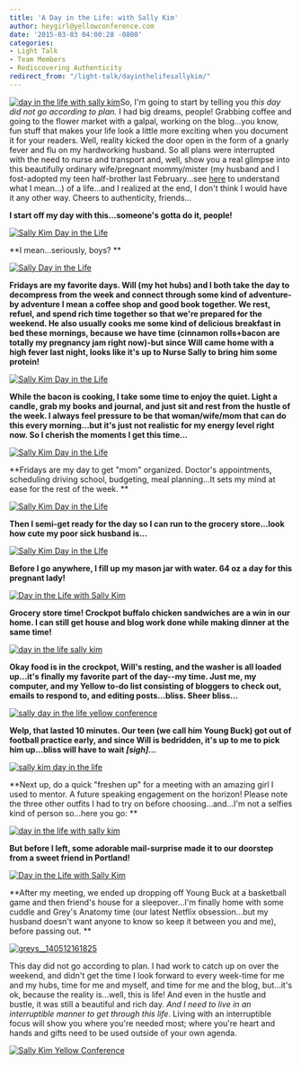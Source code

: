 ```yaml
---
title: 'A Day in the Life: with Sally Kim'
author: heygirl@yellowconference.com
date: '2015-03-03 04:00:28 -0800'
categories:
- Light Talk
- Team Members
- Rediscovering Authenticity
redirect_from: "/light-talk/dayinthelifesallykim/"
---
```


[![day in the life with sally kim](https://s3.amazonaws.com/yellow-files/blog/2015/03/IMG_5911-web-copy.jpg)](https://s3.amazonaws.com/yellow-files/blog/2015/03/IMG_5911-web-copy.jpg)So, I'm going to start by telling you _this day did not go according to plan._ I had big dreams, people! Grabbing coffee and going to the flower market with a galpal, working on the blog...you know, fun stuff that makes your life look a little more exciting when you document it for your readers. Well, reality kicked the door open in the form of a gnarly fever and flu on my hardworking husband. So all plans were interrupted with the need to nurse and transport and, well, show you a real glimpse into this beautifully ordinary wife/pregnant mommy/mister (my husband and I fost-adopted my teen half-brother last February...see [here](http://lettersfromamister.tumblr.com/) to understand what I mean...) of a life...and I realized at the end, I don't think I would have it any other way. Cheers to authenticity, friends...

**I start off my day with this...someone's gotta do it, people!**

[![Sally Kim Day in the Life](https://s3.amazonaws.com/yellow-files/blog/2015/02/vscocam-photo-1-15.jpg)](https://s3.amazonaws.com/yellow-files/blog/2015/02/vscocam-photo-1-15.jpg)

**I mean...seriously, boys? **

[![Sally Day in the Life](https://s3.amazonaws.com/yellow-files/blog/2015/02/vscocam-photo-2.jpg)](https://s3.amazonaws.com/yellow-files/blog/2015/02/vscocam-photo-2.jpg)

**Fridays are my favorite days. Will (my hot hubs) and I both take the day to decompress from the week and connect through some kind of adventure-by adventure I mean a coffee shop and good book together. We rest, refuel, and spend rich time together so that we're prepared for the weekend. He also usually cooks me some kind of delicious breakfast in bed these mornings, because we have time (cinnamon rolls+bacon are totally my pregnancy jam right now)-but since Will came home with a high fever last night, looks like it's up to Nurse Sally to bring him some protein!**

[![Sally Kim Day in the Life](https://s3.amazonaws.com/yellow-files/blog/2015/02/vscocam-photo-4.jpg)](https://s3.amazonaws.com/yellow-files/blog/2015/02/vscocam-photo-4.jpg)

**While the bacon is cooking, I take some time to enjoy the quiet. Light a candle, grab my books and journal, and just sit and rest from the hustle of the week. I always feel pressure to be that woman/wife/mom that can do this every morning...but it's just not realistic for my energy level right now. So I cherish the moments I get this time...**

[![Sally Kim Day in the Life](https://s3.amazonaws.com/yellow-files/blog/2015/02/vscocam-photo-5.jpg)](https://s3.amazonaws.com/yellow-files/blog/2015/02/vscocam-photo-5.jpg)

**Fridays are my day to get "mom" organized. Doctor's appointments, scheduling driving school, budgeting, meal planning...It sets my mind at ease for the rest of the week. **

[![Sally Kim Day in the Life](https://s3.amazonaws.com/yellow-files/blog/2015/02/vscocam-photo-3.jpg)](https://s3.amazonaws.com/yellow-files/blog/2015/02/vscocam-photo-3.jpg)

**Then I semi-get ready for the day so I can run to the grocery store...look how cute my poor sick husband is...**

[![Sally Kim Day in the LIfe](https://s3.amazonaws.com/yellow-files/blog/2015/02/vscocam-photo-1-11.jpg)](https://s3.amazonaws.com/yellow-files/blog/2015/02/vscocam-photo-1-11.jpg)

**Before I go anywhere, I fill up my mason jar with water. 64 oz a day for this pregnant lady!**

[![Day in the Life with Sally Kim](https://s3.amazonaws.com/yellow-files/blog/2015/02/vscocam-photo-1-6.jpg)](https://s3.amazonaws.com/yellow-files/blog/2015/02/vscocam-photo-1-6.jpg)

**Grocery store time! Crockpot buffalo chicken sandwiches are a win in our home. I can still get house and blog work done while making dinner at the same time!**

[![day in the life sally kim](https://s3.amazonaws.com/yellow-files/blog/2015/02/vscocam-photo-1-9.jpg)](https://s3.amazonaws.com/yellow-files/blog/2015/02/vscocam-photo-1-9.jpg)

**Okay food is in the crockpot, Will's resting, and the washer is all loaded up...it's finally my favorite part of the day--my time. Just me, my computer, and my Yellow to-do list consisting of bloggers to check out, emails to respond to, and editing posts...bliss. Sheer bliss...**

[![sally day in the life yellow conference](https://s3.amazonaws.com/yellow-files/blog/2015/02/vscocam-photo-1-4.jpg)](https://s3.amazonaws.com/yellow-files/blog/2015/02/vscocam-photo-1-4.jpg)

**Welp, that lasted 10 minutes. Our teen (we call him Young Buck) got out of football practice early, and since Will is bedridden, it's up to me to pick him up...bliss will have to wait _[sigh]..._**

[![sally kim day in the life ](https://s3.amazonaws.com/yellow-files/blog/2015/02/vscocam-photo-1-3.jpg)](https://s3.amazonaws.com/yellow-files/blog/2015/02/vscocam-photo-1-3.jpg)

**Next up, do a quick "freshen up" for a meeting with an amazing girl I used to mentor. A future speaking engagement on the horizon! Please note the three other outfits I had to try on before choosing...and...I'm not a selfies kind of person so...here you go: **

[![day in the life with sally kim](https://s3.amazonaws.com/yellow-files/blog/2015/02/vscocam-photo-1-2.jpg)](https://s3.amazonaws.com/yellow-files/blog/2015/02/vscocam-photo-1-2.jpg)

**But before I left, some adorable mail-surprise made it to our doorstep from a sweet friend in Portland!**

[![Day in the Life with Sally Kim](https://s3.amazonaws.com/yellow-files/blog/2015/02/vscocam-photo-1-5.jpg)](https://s3.amazonaws.com/yellow-files/blog/2015/02/vscocam-photo-1-5.jpg)

**After my meeting, we ended up dropping off Young Buck at a basketball game and then friend's house for a sleepover...I'm finally home with some cuddle and Grey's Anatomy time (our latest Netflix obsession...but my husband doesn't want anyone to know so keep it between you and me), before passing out. **

[![greys__140512161825](https://s3.amazonaws.com/yellow-files/blog/2015/02/greys__140512161825.jpeg)](https://s3.amazonaws.com/yellow-files/blog/2015/02/greys__140512161825.jpeg)

This day did not go according to plan. I had work to catch up on over the weekend, and didn't get the time I look forward to every week-time for me and my hubs, time for me and myself, and time for me and the blog, but...it's ok, because the reality is...well, this is life! And even in the hustle and bustle, it was still a beautiful and rich day. _And I need to live in an interruptible manner to get through this life_. Living with an interruptible focus will show you where you're needed most; where you're heart and hands and gifts need to be used outside of your own agenda.

[![Sally Kim Yellow Conference](https://s3.amazonaws.com/yellow-files/blog/2015/02/skimbio1.jpg)](http://lettersfromamister.tumblr.com/)
